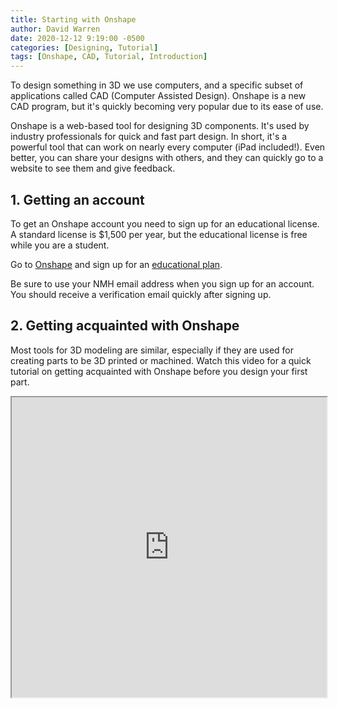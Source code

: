 ```yaml
---
title: Starting with Onshape
author: David Warren
date: 2020-12-12 9:19:00 -0500
categories: [Designing, Tutorial]
tags: [Onshape, CAD, Tutorial, Introduction]
---
```


To design something in 3D we use computers, and a specific subset of applications called CAD (Computer Assisted Design). Onshape is a new CAD program, but it's quickly becoming very popular due to its ease of use.

Onshape is a web-based tool for designing 3D components. It's used by industry professionals for quick and fast part design. In short, it's a powerful tool that can work on nearly every computer (iPad included!). Even better, you can share your designs with others, and they can quickly go to a website to see them and give feedback.

## 1. Getting an account

To get an Onshape account you need to sign up for an educational license. A standard license is $1,500 per year, but the educational license is free while you are a student.

Go to [Onshape](https://www.onshape.com/en/education/) and sign up for an [educational plan](https://www.onshape.com/en/education/).

Be sure to use your NMH email address when you sign up for an account. You should receive a verification email quickly after signing up.

## 2. Getting acquainted with Onshape

Most tools for 3D modeling are similar, especially if they are used for creating parts to be 3D printed or machined. Watch this video for a quick tutorial on getting acquainted with Onshape before you design your first part.

<iframe src="https://drive.google.com/file/d/1KXWGLu9bHbUYXSw0MVwEiWKQ_KVVXy-3/preview" width="100%" height="480"></iframe>